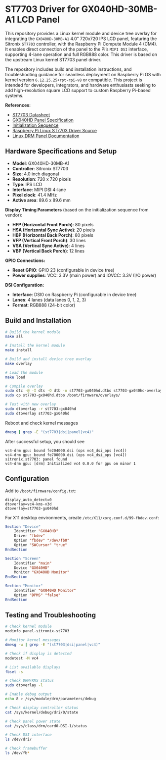 # ST7703 Driver for GX040HD-30MB-A1 LCD Panel

This repository provides a Linux kernel module and device tree overlay for integrating the ``GX040HD-30MB-A1`` 4.0" 720x720 IPS LCD panel, featuring the Sitronix ``ST7703`` controller, with the Raspberry Pi Compute Module 4 (CM4). It enables direct connection of the panel to the Pi’s ``MIPI DSI`` interface, supporting 4-lane operation and full RGB888 color. This driver is based on the upstream Linux kernel ST7703 panel driver.

The repository includes build and installation instructions, and troubleshooting guidance for seamless deployment on Raspberry Pi OS with kernel version ``6.12.25.25+rpt-rpi-v8`` or compatible. This project is intended for developers, integrators, and hardware enthusiasts seeking to add high-resolution square LCD support to custom Raspberry Pi-based systems.

**References:**
- [ST7703 Datasheet](docs/ST7703_DS_v01_20160128.pdf)
- [GX040HD Panel Specification](docs/GX040HD-30MB-A1.pdf)
- [Initialization Sequence](docs/ST7703_QV040YNQ-N80_IPS_code_2power_4Lane_V1.0_20250611.txt)
- [Raspberry Pi Linux ST7703 Driver Source](https://github.com/raspberrypi/linux/blob/rpi-6.6.y/drivers/gpu/drm/panel/panel-sitronix-st7703.c)
- [Linux DRM Panel Documentation](https://www.kernel.org/doc/html/latest/gpu/drm-kms-helpers.html#panel-helper-reference)

## Hardware Specifications and Setup

- **Model**: GX040HD-30MB-A1
- **Controller**: Sitronix ST7703
- **Size**: 4.0 inch diagonal
- **Resolution**: 720 x 720 pixels
- **Type**: IPS LCD
- **Interface**: MIPI DSI 4-lane
- **Pixel clock**: 41.4 MHz
- **Active area**: 89.6 x 89.6 mm

**Display Timing Parameters** (based on the initialization sequence from vendor):
- **HFP (Horizontal Front Porch)**: 80 pixels
- **HSA (Horizontal Sync Active)**: 20 pixels  
- **HBP (Horizontal Back Porch)**: 80 pixels
- **VFP (Vertical Front Porch)**: 30 lines
- **VSA (Vertical Sync Active)**: 4 lines
- **VBP (Vertical Back Porch)**: 12 lines

**GPIO Connections:**
- **Reset GPIO**: GPIO 23 (configurable in device tree)
- **Power supplies**: VCC: 3.3V (main power) and IOVCC: 3.3V (I/O power)

**DSI Configuration:**
- **Interface**: DSI0 on Raspberry Pi (configurable in device tree)
- **Lanes**: 4 lanes (data lanes 0, 1, 2, 3)
- **Format**: RGB888 (24-bit color)

## Build and Installation

```bash
# Build the kernel module
make all

# Install the kernel module
make install

# Build and install device tree overlay
make overlay

# Load the module
make load
```

```bash
# Compile overlay
sudo dtc -@ -I dts -O dtb -o st7703-gx040hd.dtbo st7703-gx040hd-overlay.dts
sudo cp st7703-gx040hd.dtbo /boot/firmware/overlays/

# Test with new overlay
sudo dtoverlay -r st7703-gx040hd
sudo dtoverlay st7703-gx040hd
```

Reboot and check kernel messages
```bash
dmesg | grep -E "(st7703|dsi|panel|vc4)"
```

After successful setup, you should see
```
vc4-drm gpu: bound fe204000.dsi (ops vc4_dsi_ops [vc4])
vc4-drm gpu: bound fe700000.dsi (ops vc4_dsi_ops [vc4])
sitronix,st7703: panel found
vc4-drm gpu: [drm] Initialized vc4 0.0.0 for gpu on minor 1
```

## Configuration

Add to `/boot/firmware/config.txt`:
```
display_auto_detect=0
dtoverlay=vc4-kms-v3d
dtoverlay=st7703-gx040hd
```

For X11 desktop environments, create `/etc/X11/xorg.conf.d/99-fbdev.conf`:

```xorg
Section "Device"
    Identifier "GX040HD"
    Driver "fbdev"
    Option "fbdev" "/dev/fb0"
    Option "SWCursor" "true"
EndSection

Section "Screen"
    Identifier "main"
    Device "GX040HD"
    Monitor "GX040HD Monitor"
EndSection

Section "Monitor"
    Identifier "GX040HD Monitor"
    Option "DPMS" "false"
EndSection
```

## Testing and Troubleshooting
```bash
# Check kernel module
modinfo panel-sitronix-st7703

# Monitor kernel messages
dmesg -w | grep -E "(st7703|dsi|panel|vc4)"

# Check if display is detected
modetest -M vc4

# List available displays
fbset -s

# Check DRM/KMS status
sudo dtoverlay -l

# Enable debug output
echo 8 > /sys/module/drm/parameters/debug

# Check display controller status  
cat /sys/kernel/debug/dri/0/state

# Check panel power state
cat /sys/class/drm/card0-DSI-1/status

# Check DSI interface
ls /dev/dri/

# Check framebuffer
ls /dev/fb*
```